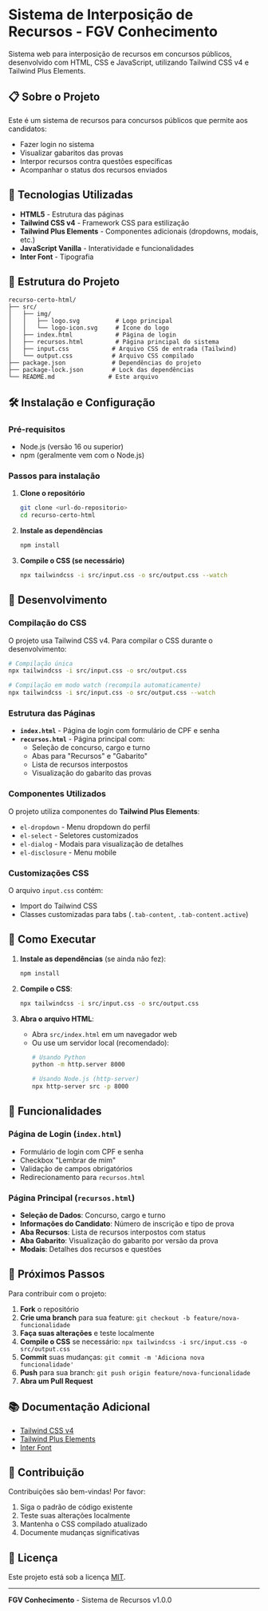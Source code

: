 # Sistema de Interposição de Recursos - FGV Conhecimento

Sistema web para interposição de recursos em concursos públicos, desenvolvido com HTML, CSS e JavaScript, utilizando Tailwind CSS v4 e Tailwind Plus Elements.

## 📋 Sobre o Projeto

Este é um sistema de recursos para concursos públicos que permite aos candidatos:
- Fazer login no sistema
- Visualizar gabaritos das provas
- Interpor recursos contra questões específicas
- Acompanhar o status dos recursos enviados

## 🚀 Tecnologias Utilizadas

- **HTML5** - Estrutura das páginas
- **Tailwind CSS v4** - Framework CSS para estilização
- **Tailwind Plus Elements** - Componentes adicionais (dropdowns, modais, etc.)
- **JavaScript Vanilla** - Interatividade e funcionalidades
- **Inter Font** - Tipografia

## 📁 Estrutura do Projeto

```
recurso-certo-html/
├── src/
│   ├── img/
│   │   ├── logo.svg          # Logo principal
│   │   └── logo-icon.svg     # Ícone do logo
│   ├── index.html            # Página de login
│   ├── recursos.html         # Página principal do sistema
│   ├── input.css            # Arquivo CSS de entrada (Tailwind)
│   └── output.css           # Arquivo CSS compilado
├── package.json             # Dependências do projeto
├── package-lock.json        # Lock das dependências
└── README.md               # Este arquivo
```

## 🛠️ Instalação e Configuração

### Pré-requisitos

- Node.js (versão 16 ou superior)
- npm (geralmente vem com o Node.js)

### Passos para instalação

1. **Clone o repositório**
   ```bash
   git clone <url-do-repositorio>
   cd recurso-certo-html
   ```

2. **Instale as dependências**
   ```bash
   npm install
   ```

3. **Compile o CSS (se necessário)**
   ```bash
   npx tailwindcss -i src/input.css -o src/output.css --watch
   ```

## 🎨 Desenvolvimento

### Compilação do CSS

O projeto usa Tailwind CSS v4. Para compilar o CSS durante o desenvolvimento:

```bash
# Compilação única
npx tailwindcss -i src/input.css -o src/output.css

# Compilação em modo watch (recompila automaticamente)
npx tailwindcss -i src/input.css -o src/output.css --watch
```

### Estrutura das Páginas

- **`index.html`** - Página de login com formulário de CPF e senha
- **`recursos.html`** - Página principal com:
  - Seleção de concurso, cargo e turno
  - Abas para "Recursos" e "Gabarito"
  - Lista de recursos interpostos
  - Visualização do gabarito das provas

### Componentes Utilizados

O projeto utiliza componentes do **Tailwind Plus Elements**:
- `el-dropdown` - Menu dropdown do perfil
- `el-select` - Seletores customizados
- `el-dialog` - Modais para visualização de detalhes
- `el-disclosure` - Menu mobile

### Customizações CSS

O arquivo `input.css` contém:
- Import do Tailwind CSS
- Classes customizadas para tabs (`.tab-content`, `.tab-content.active`)

## 🚀 Como Executar

1. **Instale as dependências** (se ainda não fez):
   ```bash
   npm install
   ```

2. **Compile o CSS**:
   ```bash
   npx tailwindcss -i src/input.css -o src/output.css
   ```

3. **Abra o arquivo HTML**:
   - Abra `src/index.html` em um navegador web
   - Ou use um servidor local (recomendado):
     ```bash
     # Usando Python
     python -m http.server 8000
     
     # Usando Node.js (http-server)
     npx http-server src -p 8000
     ```

## 📝 Funcionalidades

### Página de Login (`index.html`)
- Formulário de login com CPF e senha
- Checkbox "Lembrar de mim"
- Validação de campos obrigatórios
- Redirecionamento para `recursos.html`

### Página Principal (`recursos.html`)
- **Seleção de Dados**: Concurso, cargo e turno
- **Informações do Candidato**: Número de inscrição e tipo de prova
- **Aba Recursos**: Lista de recursos interpostos com status
- **Aba Gabarito**: Visualização do gabarito por versão da prova
- **Modais**: Detalhes dos recursos e questões

## 🎯 Próximos Passos

Para contribuir com o projeto:

1. **Fork** o repositório
2. **Crie uma branch** para sua feature: `git checkout -b feature/nova-funcionalidade`
3. **Faça suas alterações** e teste localmente
4. **Compile o CSS** se necessário: `npx tailwindcss -i src/input.css -o src/output.css`
5. **Commit** suas mudanças: `git commit -m 'Adiciona nova funcionalidade'`
6. **Push** para sua branch: `git push origin feature/nova-funcionalidade`
7. **Abra um Pull Request**

## 📚 Documentação Adicional

- [Tailwind CSS v4](https://tailwindcss.com/docs)
- [Tailwind Plus Elements](https://tailwindplus.com/elements)
- [Inter Font](https://rsms.me/inter/)

## 🤝 Contribuição

Contribuições são bem-vindas! Por favor:

1. Siga o padrão de código existente
2. Teste suas alterações localmente
3. Mantenha o CSS compilado atualizado
4. Documente mudanças significativas

## 📄 Licença

Este projeto está sob a licença [MIT](LICENSE).

---

**FGV Conhecimento** - Sistema de Recursos v1.0.0
